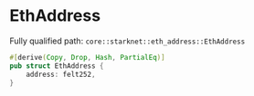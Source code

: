 # EthAddress

Fully qualified path: `core::starknet::eth_address::EthAddress`

```rust
#[derive(Copy, Drop, Hash, PartialEq)]
pub struct EthAddress {
    address: felt252,
}
```

